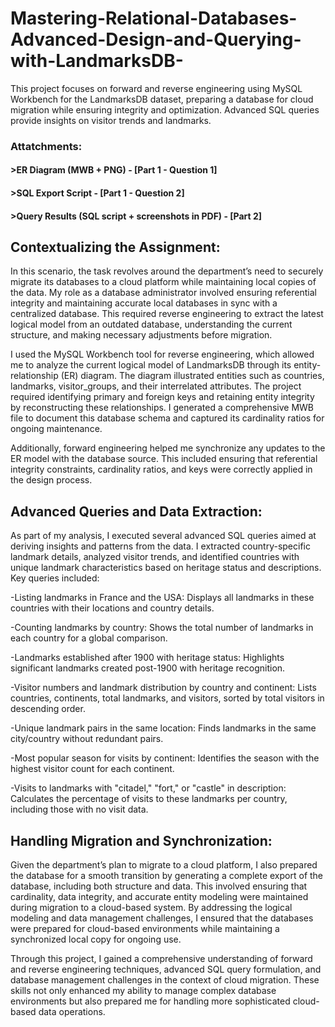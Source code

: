 # Mastering-Relational-Databases-Advanced-Design-and-Querying-with-LandmarksDB-
This project focuses on forward and reverse engineering using MySQL Workbench for the LandmarksDB dataset, preparing a database for cloud migration while ensuring integrity and optimization. Advanced SQL queries provide insights on visitor trends and landmarks.

### Attatchments:
#### >ER Diagram (MWB + PNG) - [Part 1 - Question 1]
#### >SQL Export Script - [Part 1 - Question 2]
#### >Query Results (SQL script + screenshots in PDF) - [Part 2]

## Contextualizing the Assignment:
In this scenario, the task revolves around the department’s need to securely migrate its databases to a cloud platform while maintaining local copies of the data. My role as a database administrator involved ensuring referential integrity and maintaining accurate local databases in sync with a centralized database. This required reverse engineering to extract the latest logical model from an outdated database, understanding the current structure, and making necessary adjustments before migration.

I used the MySQL Workbench tool for reverse engineering, which allowed me to analyze the current logical model of LandmarksDB through its entity-relationship (ER) diagram. The diagram illustrated entities such as countries, landmarks, visitor_groups, and their interrelated attributes. The project required identifying primary and foreign keys and retaining entity integrity by reconstructing these relationships. I generated a comprehensive MWB file to document this database schema and captured its cardinality ratios for ongoing maintenance.

Additionally, forward engineering helped me synchronize any updates to the ER model with the database source. This included ensuring that referential integrity constraints, cardinality ratios, and keys were correctly applied in the design process.

## Advanced Queries and Data Extraction:
As part of my analysis, I executed several advanced SQL queries aimed at deriving insights and patterns from the data. I extracted country-specific landmark details, analyzed visitor trends, and identified countries with unique landmark characteristics based on heritage status and descriptions. Key queries included:

-Listing landmarks in France and the USA: Displays all landmarks in these countries with their locations and country details.

-Counting landmarks by country: Shows the total number of landmarks in each country for a global comparison.

-Landmarks established after 1900 with heritage status: Highlights significant landmarks created post-1900 with heritage recognition.

-Visitor numbers and landmark distribution by country and continent: Lists countries, continents, total landmarks, and visitors, sorted by total visitors in descending order.

-Unique landmark pairs in the same location: Finds landmarks in the same city/country without redundant pairs.

-Most popular season for visits by continent: Identifies the season with the highest visitor count for each continent.

-Visits to landmarks with "citadel," "fort," or "castle" in description: Calculates the percentage of visits to these landmarks per country, including those with no visit data.

## Handling Migration and Synchronization:
Given the department’s plan to migrate to a cloud platform, I also prepared the database for a smooth transition by generating a complete export of the database, including both structure and data. This involved ensuring that cardinality, data integrity, and accurate entity modeling were maintained during migration to a cloud-based system. By addressing the logical modeling and data management challenges, I ensured that the databases were prepared for cloud-based environments while maintaining a synchronized local copy for ongoing use.

Through this project, I gained a comprehensive understanding of forward and reverse engineering techniques, advanced SQL query formulation, and database management challenges in the context of cloud migration. These skills not only enhanced my ability to manage complex database environments but also prepared me for handling more sophisticated cloud-based data operations.
